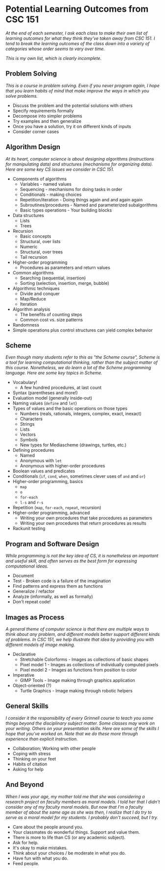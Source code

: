 Potential Learning Outcomes from CSC 151
========================================

_At the end of each semester, I ask each class to make their own list of
learning outcomes for what they think they've taken away from CSC 151.
I tend to break the learning outcomes of the class down into a variety
of categories whose order seems to vary over time._

_This is my own list, which is clearly incomplete._

Problem Solving
---------------

_This is a course in problem solving.  Even if you never program again,
I hope that you learn habits of mind that make improve the ways
in which you solve problems._

* Discuss the problem and the potential solutions with others
* Specify requirements formally
* Decompose into simpler problems
* Try examples and then generalize
* Once you have a solution, try it on different kinds of inputs 
* Consider corner cases

Algorithm Design
----------------

_At its heart, computer science is about designing algorithms (instructions
for manipulating data) and structures (mechanisms for organizing data).
Here are some key CS issues we consider in CSC 151._

* Components of algorithms
    * Variables - named values
    * Sequencing - mechanisms for doing tasks in order
    * Conditionals - making choices
    * Repetition/iteration - Doing things again and and again again
    * Subroutines/procedures - Named and parameterized subalgorithms
    * Basic types operations - Your building blocks
* Data structures
    * Lists
    * Trees
* Recursion
    * Basic concepts
    * Structural, over lists
    * Numeric
    * Structural, over trees
    * Tail recursion
* Higher-order programming
    * Procedures as parameters and return values
* Common algorithms
    * Searching (sequential, insertion)
    * Sorting (selection, insertion, merge, bubble)
* Algorithmic techniques
    * Divide and conquer
    * Map/Reduce
    * Iteration
* Algorithm analysis
    * The benefits of counting steps
    * Common cost vs. size patterns
* Randomness
* Simple operations plus control structures can yield complex behavior

Scheme
------

_Even though many students refer to this as "the Scheme course", Scheme
is a tool for learning computational thinking, rather than the subject
matter of this course.  Nonetheless, we do learn a lot of the Scheme
programming language.  Here are some key topics in Scheme._

* Vocabulary!
    * A few hundred procedures, at last count
* Syntax (parentheses and more!)
* Evaluation model  (generally inside-out)
* Naming values (`define` and `let`)
* Types of values and the basic operations on those types
    * Numbers (reals, rationals, integers, complex, exact, inexact)
    * Characters
    * Strings
    * Lists
    * Vectors
    * Symbols
    * New types for Mediascheme (drawings, turtles, etc.)
* Defining procedures
    * Named
    * Anonymous with `let`
    * Anonymous with higher-order procedures
* Boolean values and predicates
* Conditionals (`if`, `cond`, `when`, sometimes clever uses of `and` and
  `or`)
* Higher-order programming, basics
    * `map`
    * `o`
    * `for-each`
    * `l-s` and `r-s`
* Repetition (`map`, `for-each`, `repeat`, recursion)
* Higher-order programming, advanced
    * Writing your own procedures that take procedures as parameters
    * Writing your own procedures that return procedures as results
* Rackunit testing

Program and Software Design
---------------------------

_While programming is not the key idea of CS, it is nonetheless an
important and useful skill, and often serves as the best form for
expressing computational ideas._

* Document
* Test - Broken code is a failure of the imagination
* Find patterns and express them as functions
* Generalize / refactor
* Analyze (informally, as well as formally)
* Don't repeat code!

Images as Process
-----------------

_A general theme of computer science is that there are multiple ways
to think about any problem, and different models better support different
kinds of problems.  In CSC 151, we help illustrate that idea by providing
you with different models of image making._

* Declarative
    * Stretchable Colorforms - Images as collections of basic shapes
    * Pixel model 1 - Images as collections of individually computed pixels
    * Pixel model 2 - Images as functions from position to color
* Imperative
    * GIMP Tools - Image making through graphics application
* Object-oriented (?)
    * Turtle Graphics - Image making through robotic helpers

General Skills
--------------

_I consider it the responsibility of every Grinnell course to teach you
some things beyond the disciplinary subject matter.  Some classes may
work on your writing.  Others on your presentation skills.  Here are
some of the skills I hope that you've worked on.  Note that we do these
more through experience than explicit instruction._

* Collaboration; Working with other people
* Coping with stress
* Thinking on your feet
* Habits of citation
* Asking for help

And Beyond
----------

_When I was your age, my mother told me that she was considering a
research project on faculty members as moral models.  I told her that
I didn't consider any of my faculty moral models.  But now that I'm
a faculty member of about the same age as she was then, I realize that
I do try to serve as a moral model for my students.  I probably don't
succeed, but I try._

* Care about the people around you.
* Your classmates do wonderful things.  Support and value them.
* There is more to life than CS (or any academic subject).
* Ask for help.
* It's okay to make mistakes.
* Think about your choices / be moderate in what you do.
* Have fun with what you do.
* Feed people.
